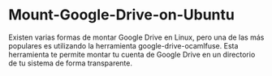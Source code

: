 # Mount-Google-Drive-on-Ubuntu
Existen varias formas de montar Google Drive en Linux, pero una de las más populares es utilizando la herramienta google-drive-ocamlfuse. Esta herramienta te permite montar tu cuenta de Google Drive en un directorio de tu sistema de forma transparente.
